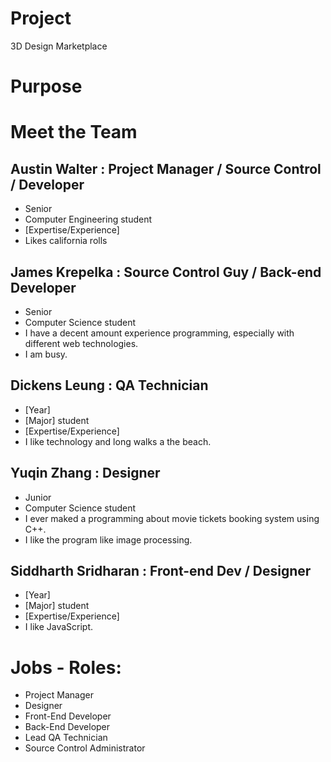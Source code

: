# Project
3D Design Marketplace

# Purpose


# Meet the Team
## Austin Walter : Project Manager / Source Control / Developer  
* Senior
* Computer Engineering student
* [Expertise/Experience]
* Likes california rolls

## James Krepelka : Source Control Guy / Back-end Developer
* Senior
* Computer Science student
* I have a decent amount experience programming, especially with different web technologies.
* I am busy.

## Dickens Leung : QA Technician
* [Year]
* [Major] student
* [Expertise/Experience]
* I like technology and long walks a the beach.

## Yuqin Zhang : Designer
* Junior
* Computer Science student
* I ever maked a programming about movie tickets booking system using C++.
* I like the program like image processing.

## Siddharth Sridharan : Front-end Dev / Designer
* [Year]
* [Major] student
* [Expertise/Experience]
* I like JavaScript.

# Jobs - Roles:
* Project Manager
* Designer
* Front-End Developer
* Back-End Developer
* Lead QA Technician
* Source Control Administrator
